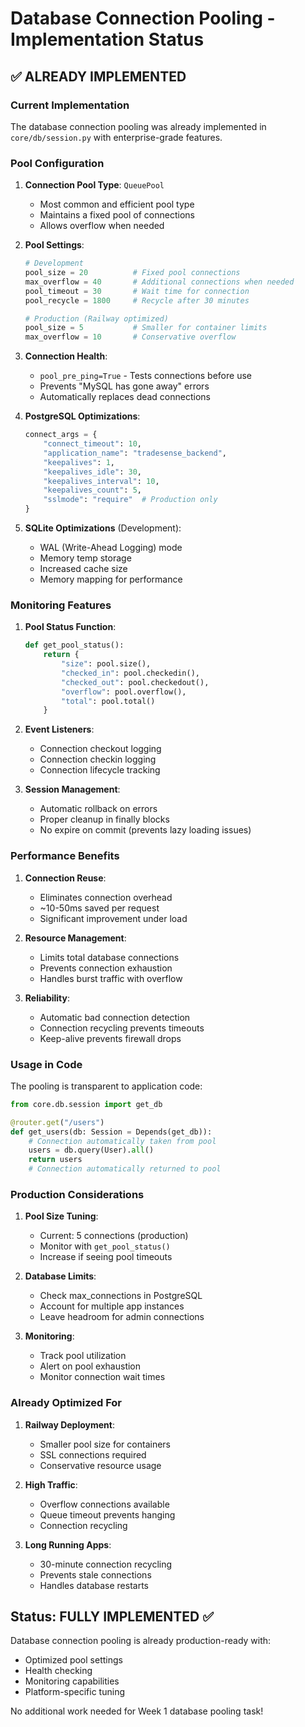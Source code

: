 # Database Connection Pooling - Implementation Status

## ✅ ALREADY IMPLEMENTED

### Current Implementation

The database connection pooling was already implemented in `core/db/session.py` with enterprise-grade features.

### Pool Configuration

1. **Connection Pool Type**: `QueuePool`
   - Most common and efficient pool type
   - Maintains a fixed pool of connections
   - Allows overflow when needed

2. **Pool Settings**:
   ```python
   # Development
   pool_size = 20          # Fixed pool connections
   max_overflow = 40       # Additional connections when needed
   pool_timeout = 30       # Wait time for connection
   pool_recycle = 1800     # Recycle after 30 minutes
   
   # Production (Railway optimized)
   pool_size = 5           # Smaller for container limits
   max_overflow = 10       # Conservative overflow
   ```

3. **Connection Health**:
   - `pool_pre_ping=True` - Tests connections before use
   - Prevents "MySQL has gone away" errors
   - Automatically replaces dead connections

4. **PostgreSQL Optimizations**:
   ```python
   connect_args = {
       "connect_timeout": 10,
       "application_name": "tradesense_backend",
       "keepalives": 1,
       "keepalives_idle": 30,
       "keepalives_interval": 10,
       "keepalives_count": 5,
       "sslmode": "require"  # Production only
   }
   ```

5. **SQLite Optimizations** (Development):
   - WAL (Write-Ahead Logging) mode
   - Memory temp storage
   - Increased cache size
   - Memory mapping for performance

### Monitoring Features

1. **Pool Status Function**:
   ```python
   def get_pool_status():
       return {
           "size": pool.size(),
           "checked_in": pool.checkedin(),
           "checked_out": pool.checkedout(), 
           "overflow": pool.overflow(),
           "total": pool.total()
       }
   ```

2. **Event Listeners**:
   - Connection checkout logging
   - Connection checkin logging
   - Connection lifecycle tracking

3. **Session Management**:
   - Automatic rollback on errors
   - Proper cleanup in finally blocks
   - No expire on commit (prevents lazy loading issues)

### Performance Benefits

1. **Connection Reuse**:
   - Eliminates connection overhead
   - ~10-50ms saved per request
   - Significant improvement under load

2. **Resource Management**:
   - Limits total database connections
   - Prevents connection exhaustion
   - Handles burst traffic with overflow

3. **Reliability**:
   - Automatic bad connection detection
   - Connection recycling prevents timeouts
   - Keep-alive prevents firewall drops

### Usage in Code

The pooling is transparent to application code:
```python
from core.db.session import get_db

@router.get("/users")
def get_users(db: Session = Depends(get_db)):
    # Connection automatically taken from pool
    users = db.query(User).all()
    return users
    # Connection automatically returned to pool
```

### Production Considerations

1. **Pool Size Tuning**:
   - Current: 5 connections (production)
   - Monitor with `get_pool_status()`
   - Increase if seeing pool timeouts

2. **Database Limits**:
   - Check max_connections in PostgreSQL
   - Account for multiple app instances
   - Leave headroom for admin connections

3. **Monitoring**:
   - Track pool utilization
   - Alert on pool exhaustion
   - Monitor connection wait times

### Already Optimized For

1. **Railway Deployment**:
   - Smaller pool size for containers
   - SSL connections required
   - Conservative resource usage

2. **High Traffic**:
   - Overflow connections available
   - Queue timeout prevents hanging
   - Connection recycling

3. **Long Running Apps**:
   - 30-minute connection recycling
   - Prevents stale connections
   - Handles database restarts

## Status: FULLY IMPLEMENTED ✅

Database connection pooling is already production-ready with:
- Optimized pool settings
- Health checking
- Monitoring capabilities
- Platform-specific tuning

No additional work needed for Week 1 database pooling task!